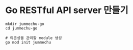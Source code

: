 # Go RESTful API server 만들기





```shell
mkdir jummechu-go
cd jummechu-go

# 의존성을 관리할 module 생성
go mod init jummechu
```

